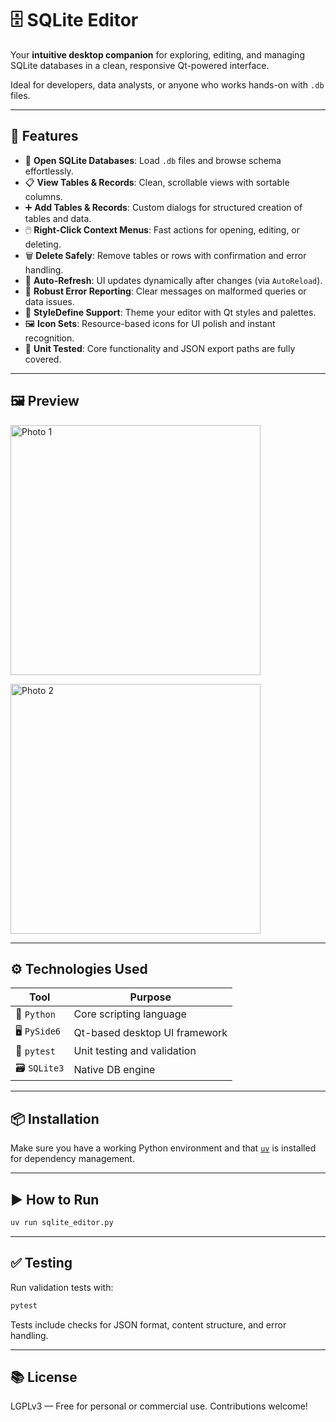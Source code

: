 # 🗄️ SQLite Editor

Your **intuitive desktop companion** for exploring, editing, and managing SQLite databases in a clean, responsive Qt-powered interface.

Ideal for developers, data analysts, or anyone who works hands-on with `.db` files.

---

## 🚀 Features

- 📂 **Open SQLite Databases**: Load `.db` files and browse schema effortlessly.
- 📋 **View Tables & Records**: Clean, scrollable views with sortable columns.
- ➕ **Add Tables & Records**: Custom dialogs for structured creation of tables and data.
- 🖱️ **Right-Click Context Menus**: Fast actions for opening, editing, or deleting.
- 🗑️ **Delete Safely**: Remove tables or rows with confirmation and error handling.
- 🔄 **Auto-Refresh**: UI updates dynamically after changes (via `AutoReload`).
- 🚨 **Robust Error Reporting**: Clear messages on malformed queries or data issues.
- 🎨 **StyleDefine Support**: Theme your editor with Qt styles and palettes.
- 🖼️ **Icon Sets**: Resource-based icons for UI polish and instant recognition.
- 🧪 **Unit Tested**: Core functionality and JSON export paths are fully covered.

---

## 🖼️ Preview

<p>
   <img src="./assets/photo-1.jpg.jpg" alt="Photo 1" width="400" />
</p>
<p>
   <img src="./assets/photo-2.jpg.jpg" alt="Photo 2" width="400" />
</p>

---

## ⚙️ Technologies Used

| Tool         | Purpose                                      |
|--------------|----------------------------------------------|
| 🐍 `Python`   | Core scripting language                      |
| 🖥️ `PySide6`  | Qt-based desktop UI framework               |
| 🧪 `pytest`   | Unit testing and validation                  |
| 🗃️ `SQLite3`  | Native DB engine                            |

---

## 📦 Installation

Make sure you have a working Python environment and that [`uv`](https://docs.astral.sh/uv) is installed for dependency management.

---

## ▶️ How to Run

```bash
uv run sqlite_editor.py
```

---

## ✅ Testing

Run validation tests with:

```bash
pytest
```

Tests include checks for JSON format, content structure, and error handling.

---

## 📚 License

LGPLv3 — Free for personal or commercial use. Contributions welcome!

